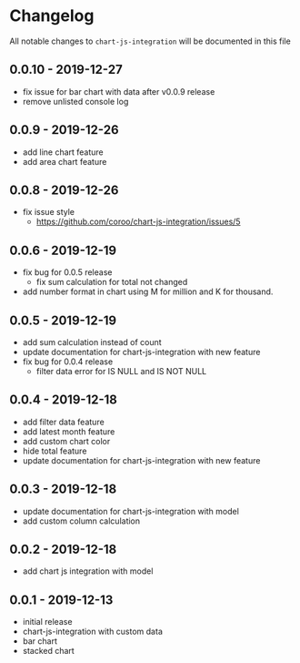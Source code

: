# Changelog

All notable changes to `chart-js-integration` will be documented in this file

## 0.0.10 - 2019-12-27

- fix issue for bar chart with data after v0.0.9 release
- remove unlisted console log

## 0.0.9 - 2019-12-26

- add line chart feature
- add area chart feature

## 0.0.8 - 2019-12-26

- fix issue style
    - https://github.com/coroo/chart-js-integration/issues/5

## 0.0.6 - 2019-12-19

- fix bug for 0.0.5 release
    - fix sum calculation for total not changed
- add number format in chart using M for million and K for thousand.

## 0.0.5 - 2019-12-19

- add sum calculation instead of count
- update documentation for chart-js-integration with new feature
- fix bug for 0.0.4 release
    - filter data error for IS NULL and IS NOT NULL

## 0.0.4 - 2019-12-18

- add filter data feature
- add latest month feature
- add custom chart color
- hide total feature
- update documentation for chart-js-integration with new feature

## 0.0.3 - 2019-12-18

- update documentation for chart-js-integration with model
- add custom column calculation

## 0.0.2 - 2019-12-18

- add chart js integration with model

## 0.0.1 - 2019-12-13

- initial release
- chart-js-integration with custom data
- bar chart
- stacked chart

